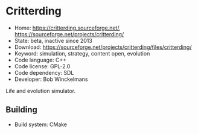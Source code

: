 # Critterding

- Home: https://critterding.sourceforge.net/, https://sourceforge.net/projects/critterding/
- State: beta, inactive since 2013
- Download: https://sourceforge.net/projects/critterding/files/critterding/
- Keyword: simulation, strategy, content open, evolution
- Code language: C++
- Code license: GPL-2.0
- Code dependency: SDL
- Developer: Bob Winckelmans

Life and evolution simulator.

## Building

- Build system: CMake
